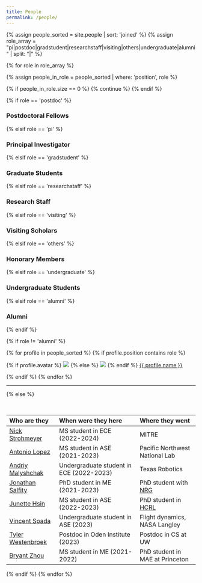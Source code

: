 ```yaml
---
title: People
permalink: /people/
---
```


{% assign people_sorted = site.people | sort: 'joined' %}
{% assign role_array = "pi|postdoc|gradstudent|researchstaff|visiting|others|undergraduate|alumni" | split: "|" %}

{% for role in role_array %}

{% assign people_in_role = people_sorted | where: 'position', role %}

<!-- Skip section if there's nobody -->
{% if people_in_role.size == 0 %}
  {% continue %}
{% endif %}

<div class="pos_header">
{% if role == 'postdoc' %}
<h3>Postdoctoral Fellows</h3>
 {% elsif role == 'pi' %}
<h3>Principal Investigator</h3>
 {% elsif role == 'gradstudent' %}
<h3>Graduate Students</h3>
 {% elsif role == 'researchstaff' %}
<h3>Research Staff</h3>
 {% elsif role == 'visiting' %}
<h3>Visiting Scholars</h3>
 {% elsif role == 'others' %}
<h3>Honorary Members</h3>
{% elsif role == 'undergraduate' %}
<h3>Undergraduate Students</h3>
 {% elsif role == 'alumni' %}
<h3>Alumni</h3>
{% endif %}
</div>

{% if role != 'alumni' %}
<div class="content list people">
  {% for profile in people_sorted %}
    {% if profile.position contains role %}
      <div class="list-item-people">
        <p class="list-post-title">
          {% if profile.avatar %}
            <a href="{{ site.baseurl }}{{ profile.url }}"><img class="profile-thumbnail" src="{{site.baseurl}}/images/people/{{profile.avatar}}"></a>
          {% else %}
            <a href="{{ site.baseurl }}{{ profile.url }}"><img class="profile-thumbnail" src="http://evansheline.com/wp-content/uploads/2011/02/facebook-Storm-Trooper.jpg"></a>
          {% endif %}
          <a class="name" href="{{ site.baseurl }}{{ profile.url }}">{{ profile.name }}</a>
        </p>
      </div>
    {% endif %}
  {% endfor %}
</div>
<hr>

{% else %}

<br>

| Who are they | When were they here | Where they went |
| :------------- |:-------------| :-----------|
| [Nick Strohmeyer](https://www.linkedin.com/in/nick-strohmeyer-209a3a157/) | MS student in ECE (2022-2024) | MITRE |
| [Antonio Lopez](https://mx.linkedin.com/in/antonio-lopez-guzman-55a060213) | MS student in ASE (2021-2023) | Pacific Northwest National Lab |
| [Andriy Malyshchak](https://www.linkedin.com/in/andriy-malyshchak-a19709232) | Undergraduate student in ECE (2022-2023) | Texas Robotics
| [Jonathan Salfity](https://www.linkedin.com/in/jsalfity) | PhD student in ME (2021-2023) | PhD student with [NRG](https://robotics.me.utexas.edu) |
| [Junette Hsin](https://junettehsin.com) | MS student in ASE (2022-2023) | PhD student in [HCRL](https://sites.utexas.edu/hcrl/) |
| [Vincent Spada](https://www.linkedin.com/in/vincent-spada-6450a3234/) | Undergraduate student in ASE (2023)| Flight dynamics, NASA Langley |
| [Tyler Westenbroek](https://tyler-westenbroek.github.io) | Postdoc in Oden Institute (2023) | Postdoc in CS at UW |
| [Bryant Zhou](https://www.linkedin.com/in/yujing-zhou-938962151) | MS student in ME (2021-2022) | PhD student in MAE at Princeton |

{% endif %}
{% endfor %}
